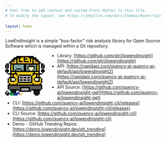 ```yaml
---
# Feel free to add content and custom Front Matter to this file.
# To modify the layout, see https://jekyllrb.com/docs/themes/#overriding-theme-defaults

layout: home
---
```

LowEndInsight is a simple "bus-factor" risk analysis library for Open
Source Software which is managed within a Git repository.

<img src="/assets/images/lei_bus_128.png" style="float: left;margin-right: 40px;margin-top: 10px;">

* Library: [https://github.com/gtri/lowendinsight](https://github.com/gtri/lowendinsight)
* API: [https://rapidapi.com/quency-ai-quency-ai-default/api/lowendinsight2](https://rapidapi.com/quency-ai-quency-ai-default/api/lowendinsight2)
* API Source: [https://github.com/quency-ai/lowendinsight-get](https://github.com/quency-ai/lowendinsight-get)
* CLI: [https://github.com/quency-ai/lowendinsight-cli/releases](https://github.com/quency-ai/lowendinsight-cli/releases)
* CLI Source: [https://github.com/quency-ai/lowendinsight-cli](https://github.com/quency-ai/lowendinsight-cli)
* Demo - GitHub Trending Repos: [https://demo.lowendinsight.dev/gh_trending](https://demo.lowendinsight.dev/gh_trending)
